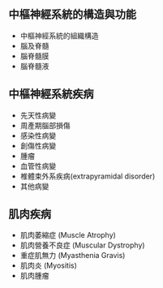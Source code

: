 ## 中樞神經系統的構造與功能
- 中樞神經系統的組織構造
- 腦及脊髓
- 腦脊髓膜
- 腦脊髓液
## 中樞神經系統疾病
- 先天性病變
- 周產期腦部損傷
- 感染性病變
- 創傷性病變
- 腫瘤
- 血管性病變
- 椎體束外系疾病(extrapyramidal disorder)
- 其他病變
## 肌肉疾病
- 肌肉萎縮症 (Muscle Atrophy)
- 肌肉營養不良症 (Muscular Dystrophy)
- 重症肌無力 (Myasthenia Gravis)
- 肌肉炎 (Myositis)
- 肌肉腫瘤